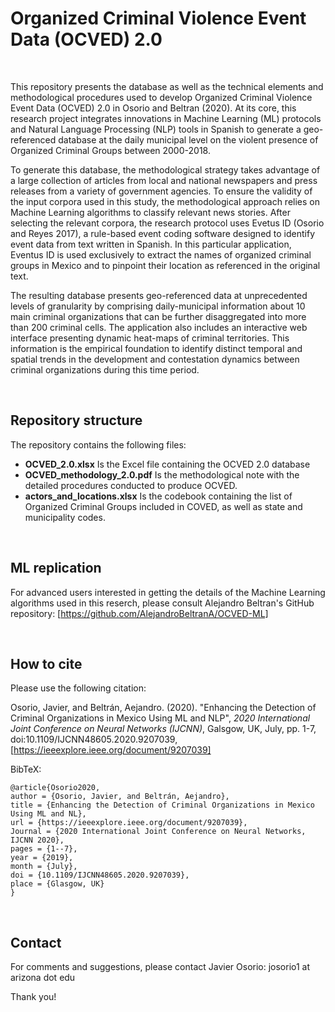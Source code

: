 # Organized Criminal Violence Event Data (OCVED) 2.0

<br>

This repository presents the database as well as the technical elements and methodological procedures used to develop Organized Criminal Violence Event Data (OCVED) 2.0 in Osorio and Beltran (2020). At its core, this research project integrates innovations in Machine Learning (ML) protocols and Natural Language Processing (NLP) tools in Spanish to generate a geo-referenced database at the daily municipal level on the violent presence of Organized Criminal Groups between 2000-2018. 

To generate this database, the methodological strategy takes advantage of a large collection of articles from local and national newspapers and press releases from a variety of government agencies. To ensure the validity of the input corpora used in this study, the methodological approach relies on Machine Learning algorithms to classify relevant news stories. After selecting the relevant corpora, the research protocol uses Evetus ID (Osorio and Reyes 2017), a rule-based event coding software designed to identify event data from text written in Spanish. In this particular application, Eventus ID is used exclusively to extract the names of organized criminal groups in Mexico and to pinpoint their location as referenced in the original text.

The resulting  database presents geo-referenced data at unprecedented levels of granularity by comprising daily-municipal information about 10 main criminal organizations that can be further disaggregated into more than  200 criminal cells. The application also includes an interactive web interface presenting dynamic heat-maps of criminal territories.  This information is the empirical foundation to identify distinct temporal and spatial trends in the development and contestation dynamics between criminal organizations during this time period.


<br>

## Repository structure

The repository contains the following files:

* **OCVED_2.0.xlsx** Is the Excel file containing the OCVED 2.0 database
* **OCVED_methodology_2.0.pdf** Is the methodological note with the detailed procedures conducted to produce OCVED.
* **actors_and_locations.xlsx** Is the codebook containing the list of Organized Criminal Groups included in COVED, as well as state and municipality codes.



<br>

## ML replication 

For advanced users interested in getting the details of the Machine Learning algorithms used in this reserch, please consult Alejandro Beltran's GitHub repository: 
[https://github.com/AlejandroBeltranA/OCVED-ML]

<br>

## How to cite

Please use the following citation:

Osorio, Javier, and Beltrán, Aejandro. (2020). "Enhancing the Detection of Criminal Organizations in Mexico Using ML and NLP", *2020 International Joint Conference on Neural Networks (IJCNN)*, Galsgow, UK, July, pp. 1-7, doi:10.1109/IJCNN48605.2020.9207039, [https://ieeexplore.ieee.org/document/9207039]

BibTeX:

````{verbatim}
@article{Osorio2020,
author = {Osorio, Javier, and Beltrán, Aejandro},
title = {Enhancing the Detection of Criminal Organizations in Mexico Using ML and NL},
url = {https://ieeexplore.ieee.org/document/9207039},
Journal = {2020 International Joint Conference on Neural Networks,  IJCNN 2020},
pages = {1--7},
year = {2019},
month = {July},
doi = {10.1109/IJCNN48605.2020.9207039},
place = {Glasgow, UK}
}
````

<br>

## Contact

For comments and suggestions, please contact Javier Osorio: josorio1 at arizona dot edu

Thank you!


<br>

<br>

<br>
